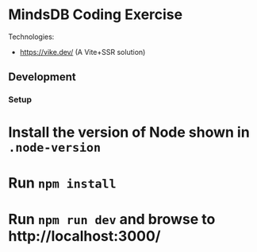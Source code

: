 # MindsDB Coding Exercise

Technologies:
* https://vike.dev/ (A Vite+SSR solution)

## Development

### Setup
# Install the version of Node shown in `.node-version`
# Run `npm install`
# Run `npm run dev` and browse to http://localhost:3000/



